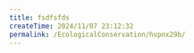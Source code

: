 ```yaml
---
title: fsdfsfds
createTime: 2024/11/07 23:12:32
permalink: /EcologicalConservation/hvpnx29b/
---
```

